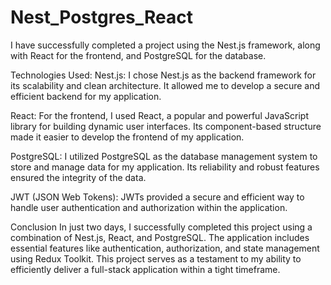 # Nest_Postgres_React

I have successfully completed a project using the Nest.js framework, along with React for the frontend, and PostgreSQL for the database.

Technologies Used:
Nest.js: I chose Nest.js as the backend framework for its scalability and clean architecture. It allowed me to develop a secure and efficient backend for my application.

React: For the frontend, I used React, a popular and powerful JavaScript library for building dynamic user interfaces. Its component-based structure made it easier to develop the frontend of my application.

PostgreSQL: I utilized PostgreSQL as the database management system to store and manage data for my application. Its reliability and robust features ensured the integrity of the data.

JWT (JSON Web Tokens): JWTs provided a secure and efficient way to handle user authentication and authorization within the application.

Conclusion
In just two days, I successfully completed this project using a combination of Nest.js, React, and PostgreSQL. The application includes essential features like authentication, authorization, and state management using Redux Toolkit. This project serves as a testament to my ability to efficiently deliver a full-stack application within a tight timeframe.
